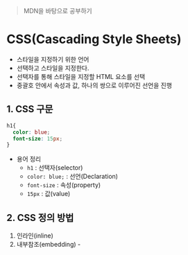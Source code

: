> MDN을 바탕으로 공부하기

# CSS(Cascading Style Sheets)

- 스타일을 지정하기 위한 언어
- 선택하고 스타일을 지정한다.
- 선택자를 통해 스타일을 지정할 HTML 요소를 선택
- 중괄호 안에서 속성과 값, 하나의 쌍으로 이루어진 선언을 진행

## 1. CSS 구문

```css
h1{
  color: blue;
  font-size: 15px;
}
```

- 용어 정리
    - `h1` : 선택자(selector)
    - `color: blue;` : 선언(Declaration)
    - `font-size` : 속성(property)
    - `15px` : 값(value)

## 2. CSS 정의 방법

1. 인라인(inline)
2. 내부참조(embedding) - <style>
3. 외부 참조(link file) - 분리된 CSS 파일

### 인라인(쓰지말기 - 협업 시 문제 발생)

```html
<!DOCTYPE html>
<html lang="en">
<head>
    <meta charset="UTF-8">
    <meta http-equiv="X-UA-Compatible" content="IE=edge">
    <meta name="viewport" content="width=device-width, initial-scale=1.0">
    <title>Document</title>
</head>
<body>
    <h1 style="color:blue; font-size: 100px;">Hello</h1>
</body>
</html>
```

### 내부 참조

```html
<!DOCTYPE html>
<html lang="en">
<head>
    <meta charset="UTF-8">
    <meta http-equiv="X-UA-Compatible" content="IE=edge">
    <meta name="viewport" content="width=device-width, initial-scale=1.0">
    <title>Document</title>
    <style>
      h1 {
        color: blue;
        font-size: 100px;
      }
    </style>
</head>
<body>
    <h1>Hello</h1>
</body>
</html>
```

### 외부 참조

- 외부 css파일을 <head>내  <link>를 통해 불러오기

```css
# mystyle.css
P{
    color: pink;
    font-size: 40px;
}
```

```html
# html
<!DOCTYPE html>
<html lang="en">
<head>
    <meta charset="UTF-8">
    <meta http-equiv="X-UA-Compatible" content="IE=edge">
    <meta name="viewport" content="width=device-width, initial-scale=1.0">
    <title>Document</title>
    <link rel="stylesheet" href="mystyle.css">
</head>
<body>
    <p>나는야 p tag </p>
    <p>나는야 p tag </p>
    <p>나는야 p tag </p>
    <p>나는야 p tag </p>
    <p>나는야 p tag </p>
</body>
</html>
```

- 주로 활용하는 속성 위주로 기억하자 `30~40개로 다 이루어짐`
    
    
- `Global CSS Property Usage`

## 3. CSS with 개발자 도구

- Styles : 해당 요소에 선언된 모든 CSS
- computed : 해당 요소에 최종 계산된 CSS

---

# CSS Selectors

## 1. 선택자(selector) 유형

### 기본 선택자

- 전체 선택자, 요소 선택자
- 클래스 선택자, 아이디 선택자, 속성 선택자

### 결합자(combinators)

- 자손 결합자, 자식 결합자
- 일반 형제 결합자, 인접 형제 결합자

### 의사 클래스/요소(Pseudo Class)

- 링크, 동적 의사 클래스
- 구조적 의사 클래스, 기타 의사 클래스, 의사 엘리먼트 속성, 속성 선택자

- 실습해보기 ~99p

## 2. <mark>CSS 선택자 정리</mark>

### 요소 선택자

- HTML 태그를 직접 선택

### 클래스 선택자

- 마침표 문자로 시작하여 해당 클래스가 적용된 항목을 선택

### 아이디(id) 선택자

- #문자로 시작하여, 해당 아이디가 적용된 항목을 선택
- 일반적으로 하나의 문서에 1번만 사용
- 여러 번 사용해도 동작하지만, 단일 id를 사용하는 것을 권장

## 3. <mark> CSS 적용 우선순위(cascading order)</mark>

### CSS 우선순위를 아래와 같이 그룹을 지어볼 수 있다.

1. 중요도(Importance) - 사용 시 주의
    - !important
2. 우선순위(Specificity)
    - 범위가 좁을수록 강하다
    - 동등한 크기이면 아래있을수록 강하다(cascading)
    - 인라인 > id > class, 속성, pseudo-class > 요소, prseudo-element
3. CSS 파일 로딩 순서

** 외우지말고 실습으로 체득하기**

- 실습해보기 103p
    
    

## 4. CSS 상속

- CSS는 상속을 통해 부모 요소의 속성을 자식에게 상속한다.
    - 속성 중에는 상속이 안되는 것도 있음
    - **상속되는 것 : text관련 요소(font, color, text-align), opacity, visibility 등**
    - 상속되지 않는 것 : box model 관련 요소(width, height, margin, padding, border, box-sizing, display), position 관련 요소(position, top/right/bottom/left, z-index) 등
    
    ```css
    <style>
      p {
        /* 상속됨 */
        color: red;
        /*상속 안됨*/
        border: 3px solid black;
      }
      span { 
      {
    </style>
    ```
    
    ```html
    <body>
      <p> 안녕하세요! <span>테스트</span>입니다.</p>
    </body>
    
     /* 결과 보기*/
    ```
    

---

# CSS 기본 스타일

## 1. <mark>크기 단위</mark>

### 1.1 px(픽셀)

- 모니터 해상도의 한화소인 픽셀 기준
- 픽셀의 크기는 변하지 않기 때문에 고정적인 단위

### 1.2 %

- 백분율 단위
- 가변적인 레이아웃에서 자주 사용

### 1.3 em

- (바로 위, 부모 요소에 대한) 상속의 영향을 받음
- (배수 단위, 요소에 지정된 사이즈에 상대적인 사이즈를 가짐

### 1.4 rem(root em)

- (바로 위, 부모 요소에 대한) 상속의 영향을 받지 않음
- 최상위 요소(HTML, 브라우저?16px?)의 사이즈를 기준으로 배수 단위를 가짐
- 현업에서 많이쓰는 단위들

- 실습해보기

### 1.5 viewport (화면 크기 기준)

- 웹페이지를 방문한 유저에게 바로 보이게 되는 웹 컨텐츠의 영역(디바이스 영역)
- 디바이스의 viewpoint를 기준으로 상대적인 사이즈가 결정됨
- vw, vh, vmin, vmax

## 2. 색상단위

### 색상 키워드

- 대소문자 구분하지 않음
- 특정 색을 직접 글자로 나타냄

### RGB 색상

- 16진수 표기법 혹은 함수형 표기법 사용
- `# + 16진수 표기법`
- `rgb() 함수형 표기법`

### HSL 색상

- 색상, 채도 ,명도를 통해 특정 색을 표현
- `hsla` : alpha (투명도)

---

# selectors 심화

## 1.<mark>결합자(combinators)</mark>

### 1.1 자손 결합자(공백)

- selector A 하위의 모든 selector  B 요소

### 1.2 자식 결합자( > )

- selector A 바로 아래의 selectorB 요소

### 1.3 일반 형제 결합자 ( ~)

- selectorA 형제 요소 중 뒤에 위치하는 selectorB 요소를 모두 선택

### 1.4 인접 형제 결합자( +)

- seletorA의 형제 요소 중 바로 뒤에 위치하는 selectorB 요소를 선택

---

# CSS Box model

## 1. <mark>Box model</mark>

- **모든 HTML 요소는 box 형태로 되어있음**
- 하나의 box-model의 구성
    1. margin : **테두리 바깥의** 외부 여백 배경색을 지정할 수 없다.
    2. border : **테두리 영역**
    3. padding : **테두리 안쪽**의 내부 여백/ 요소에 적용된 배경색/ 이미지는 padding 까지 적용
    4. content : **글이나 이미지** 등 요소의 실제 내용
    

## 2. CSS 원칙

- 모든 요소는 네모(박스 모델)
- **위에서 아래, 왼쪽에서 오른쪽으로 쌓임**

## 3.<mark> box model  구성</mark>

### 1. margin

- `.margin{}`
- `.margin-padding{}`
- `.border{}`
- `margin-1{}` 상하좌우 동일
- `margin-2{}` 상하 동일, 좌우 동일
- `margin-3{}` 상, 좌우, 하
- `margin-4{}`  시계방향 : 상 우 하 좌

- 실습 136p
    
    

### <mark>box-sizing</mark>

- 기본적으로 모든 요소의 **box-sizing은 content-box**
    - padding을 제외한 순수 컨탠츠 영역만을 box로 지정
- 일반적으로 우리가 바라는 크기과 실제 박스 크기와 달라지게 됨.
    - 그 경우 box-sizing을  border-box로 설정 `box-sizing: border-box;`
    

---

# CSS Display

## CSS원칙 2

- display에 따라 크기와 배치가 달라진다.

## 대표적으로 활용되는 display

### display: block

- 줄 바꿈이 일어나는 요소
- 화면 크기 전체의 가로 폭을 차지
- 블록 레벨 전체의 가로 폭을 차지

### display: inline

- 줄 바꿈이 일어나지 않는 행의 일부 요소
- content 너비만큼 가로 폭을 차지한다
- width, height, margin-top, margin-bottom을 지정할 수 없다.
- 상하 여백은 line-height로 지정

### 블록 레벨 요소와 인라인 레벨 요소(구분하기)

- 대표적 블록 레벨 요소
    - div / ul, ol, li / p / hr / form 등
- 대표적인 인라인 레벨 요소
    - span/ a / img / input / label/ b, em, i , strong 등
    

### block

- 기본 너비는 가질 수 있는 너비의 100%
- 너비를 가질 수 없다면 자동으로 부여되는 margin

### inline

- inline의 기본 너비는 컨텐츠 영역만큼

### <mark>속성에 따른 수평 정렬</mark>

- 우측에 여백
    - `margin-right: auto;`
- 좌측에 여백
    - `margin-left: auto;`
- 좌우 동일
    
    ```html
    margin-right: auto;
    margin-left: auto;
    ```
    
- `text-align: left;`
- `text-align: right`
- `text-align: center;`

## display

- inline-block
    - block과 inline 레벨요소의 특징을 모두 가짐
    - inline처럼 한 줄에 표시할 수 있고, block처럼 width, height, margin 속성을 모두 지정할 수 있음
- <mark>display: none</mark> visibility와 hidden과 차이
    - 해당 요소를 화면에 표시하지 않고, 공간조차 부여하지 않음
    - 이와 비슷한 visibility: hidden은 해당 요소가 공간은 차지하나 화면에 표시만 하지 않는다
- 이 외 다양한 display 속성 : `https://developer.mozilla.org/ko/docs/Web/CSS/display`
- 실습 155p

---

# CSS position

- 문서 상에서 요소의 위치를 지정
- static : 모든 태그의 기본 값(기준 위치)
    - 일반적인 요소의 배치 순서에 따름(좌측 상단)
    - 부모 요소 내에서 배치될 때는 부모 요소의 위치를 기준으로 배치됨
- 아래는 좌표 프로퍼티(top, bottom, left, right)를 사용하여 이동 가능
    1. relative
    2. absolute
    3. fixed (광고에 사용)
    4. sticky
    

## 1. 좌표 프로터피를 사용한 이동

### 1.1 relative : 상대 위치

- 자기 자신의 static 위치를 기준으로 이동(normal flow 유지)
- 레이아웃에서 요소가 차지하는 공간은 static일 때와 같음(normal position 대비 offset)

### 1.2 absolute : 절대 위치

- 요소를 일반적인 문저 흐름에서 제거 후 레이아웃에 공간을 차지하지 않음(normal flow에서 벗어남)
- static이 아닌 가장 가까이 있는 부모/조상 요소를 기준으로 이동(없는 경우 브라우저 화면 기준으로 이동)

### 1.3 fixed : 고정 위치

- 요소를 일반적인 문서 흐름에서 제거 후 레이아웃에 공간이 차지하지 않음(normal flow에서 벗어남)
- 부모 요소와 관계없이 viewport를 기준으로 이동
    - 스크롤 시에도 항상 같은 곳에 위치함

### 1.4 sticky : 스크롤에 따라 static >> fixed로 변경

- 속성을 적용한 박스는 평소에 문서 안에서 `position:static 상태`와 같이 일반적인 흐름에 따르지만 스크롤 위치가 임계점에 이르면 `position: fixed`와 같이 박스를 화면에 고정할 수 있는 속성

## **position sticky**

- sticky :  스크롤에 따라 static >> fixed로 변경
- **MDN 문서 보기**

## CSS 원칙

### CSS원칙 1,2 : Normal flow

- 모든 요소는 네모(박스모델), 좌측 상단에 배치
- display에 따라 크기와 배치가 달라짐

### CSS 원칙 3

- position으로 위치 기준을 변경
    - relative : 본인의 원래 위치
    - absolute : 특정 부모의 위치
    - fixed : 화면의 위치
    - sticky : 기본적으로 static이나 스크롤 이동에 따라 fixed로 변경
